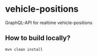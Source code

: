 # vehicle-positions
GraphQL-API for realtime vehicle-positions

## How to build locally?

`mvn clean install`
